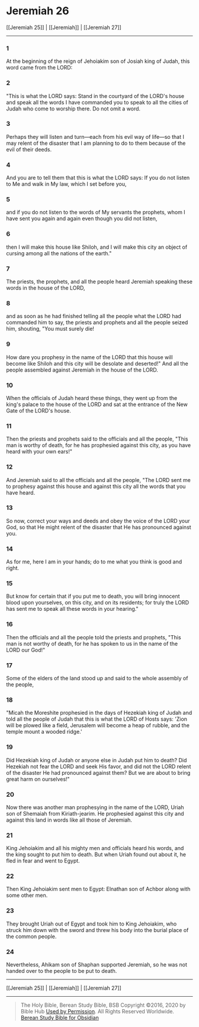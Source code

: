 # Jeremiah 26

[[Jeremiah 25]] | [[Jeremiah]] | [[Jeremiah 27]]

---

### 1
At the beginning of the reign of Jehoiakim son of Josiah king of Judah, this word came from the LORD:

### 2
"This is what the LORD says: Stand in the courtyard of the LORD's house and speak all the words I have commanded you to speak to all the cities of Judah who come to worship there. Do not omit a word.

### 3
Perhaps they will listen and turn—each from his evil way of life—so that I may relent of the disaster that I am planning to do to them because of the evil of their deeds.

### 4
And you are to tell them that this is what the LORD says: If you do not listen to Me and walk in My law, which I set before you,

### 5
and if you do not listen to the words of My servants the prophets, whom I have sent you again and again even though you did not listen,

### 6
then I will make this house like Shiloh, and I will make this city an object of cursing among all the nations of the earth."

### 7
The priests, the prophets, and all the people heard Jeremiah speaking these words in the house of the LORD,

### 8
and as soon as he had finished telling all the people what the LORD had commanded him to say, the priests and prophets and all the people seized him, shouting, "You must surely die!

### 9
How dare you prophesy in the name of the LORD that this house will become like Shiloh and this city will be desolate and deserted!" And all the people assembled against Jeremiah in the house of the LORD.

### 10
When the officials of Judah heard these things, they went up from the king's palace to the house of the LORD and sat at the entrance of the New Gate of the LORD's house.

### 11
Then the priests and prophets said to the officials and all the people, "This man is worthy of death, for he has prophesied against this city, as you have heard with your own ears!"

### 12
And Jeremiah said to all the officials and all the people, "The LORD sent me to prophesy against this house and against this city all the words that you have heard.

### 13
So now, correct your ways and deeds and obey the voice of the LORD your God, so that He might relent of the disaster that He has pronounced against you.

### 14
As for me, here I am in your hands; do to me what you think is good and right.

### 15
But know for certain that if you put me to death, you will bring innocent blood upon yourselves, on this city, and on its residents; for truly the LORD has sent me to speak all these words in your hearing."

### 16
Then the officials and all the people told the priests and prophets, "This man is not worthy of death, for he has spoken to us in the name of the LORD our God!"

### 17
Some of the elders of the land stood up and said to the whole assembly of the people,

### 18
"Micah the Moreshite prophesied in the days of Hezekiah king of Judah and told all the people of Judah that this is what the LORD of Hosts says: 'Zion will be plowed like a field, Jerusalem will become a heap of rubble, and the temple mount a wooded ridge.'

### 19
Did Hezekiah king of Judah or anyone else in Judah put him to death? Did Hezekiah not fear the LORD and seek His favor, and did not the LORD relent of the disaster He had pronounced against them? But we are about to bring great harm on ourselves!"

### 20
Now there was another man prophesying in the name of the LORD, Uriah son of Shemaiah from Kiriath-jearim. He prophesied against this city and against this land in words like all those of Jeremiah.

### 21
King Jehoiakim and all his mighty men and officials heard his words, and the king sought to put him to death. But when Uriah found out about it, he fled in fear and went to Egypt.

### 22
Then King Jehoiakim sent men to Egypt: Elnathan son of Achbor along with some other men.

### 23
They brought Uriah out of Egypt and took him to King Jehoiakim, who struck him down with the sword and threw his body into the burial place of the common people.

### 24
Nevertheless, Ahikam son of Shaphan supported Jeremiah, so he was not handed over to the people to be put to death.

---

[[Jeremiah 25]] | [[Jeremiah]] | [[Jeremiah 27]]

---

> The Holy Bible, Berean Study Bible, BSB
> Copyright &copy;2016, 2020 by Bible Hub
> [Used by Permission](https://berean.bible/terms.htm). All Rights Reserved Worldwide.
> [Berean Study Bible for Obsidian](https://github.com/gapmiss/berean-study-bible-for-obsidian)</small>

